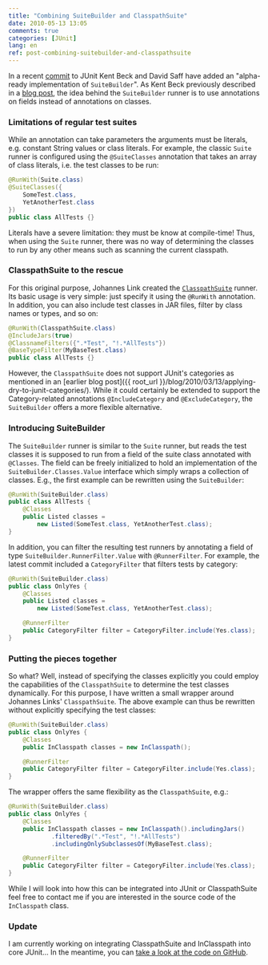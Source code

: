 ```yaml
---
title: "Combining SuiteBuilder and ClasspathSuite"
date: 2010-05-13 13:05
comments: true
categories: [JUnit]
lang: en
ref: post-combining-suitebuilder-and-classpathsuite
---
```


In a recent [commit](http://github.com/junit-team/junit/commit/f09cff79b941a525271f3f2838a9742b4c5c8d36) to JUnit Kent Beck and David Saff have added an "alpha-ready implementation of `SuiteBuilder`". As Kent Beck previously described in a [blog post](http://www.threeriversinstitute.org/blog/?p=456), the idea behind the `SuiteBuilder` runner is to use annotations on fields instead of annotations on classes.

<!--more-->

### Limitations of regular test suites

While an annotation can take parameters the arguments must be literals, e.g. constant String values or class literals. For example, the classic `Suite` runner is configured using the `@SuiteClasses` annotation that takes an array of class literals, i.e. the test classes to be run:

```java
@RunWith(Suite.class)
@SuiteClasses({
    SomeTest.class,
    YetAnotherTest.class
})
public class AllTests {}
```

Literals have a severe limitation: they must be know at compile-time! Thus, when using the `Suite` runner, there was no way of determining the classes to run by any other means such as scanning the current classpath.

### ClasspathSuite to the rescue

For this original purpose, Johannes Link created the [`ClasspathSuite`](http://johanneslink.net/projects/cpsuite.jsp) runner. Its basic usage is very simple: just specify it using the `@RunWith` annotation. In addition, you can also include test classes in JAR files, filter by class names or types, and so on:

```java
@RunWith(ClasspathSuite.class)
@IncludeJars(true)
@ClassnameFilters({".*Test", "!.*AllTests"})
@BaseTypeFilter(MyBaseTest.class)
public class AllTests {}
```

However, the `ClasspathSuite` does not support JUnit's categories as mentioned in an [earlier blog post]({{ root_url }}/blog/2010/03/13/applying-dry-to-junit-categories/). While it could certainly be extended to support the Category-related annotations `@IncludeCategory` and `@ExcludeCategory`, the `SuiteBuilder` offers a more flexible alternative.

### Introducing SuiteBuilder

The `SuiteBuilder` runner is similar to the `Suite` runner, but reads the test classes it is supposed to run from a field of the suite class annotated with `@Classes`. The field can be freely initialized to hold an implementation of the `SuiteBuilder.Classes.Value` interface which simply wraps a collection of classes. E.g., the first example can be rewritten using the `SuiteBuilder`:

```java
@RunWith(SuiteBuilder.class)
public class AllTests {
    @Classes
    public Listed classes =
        new Listed(SomeTest.class, YetAnotherTest.class);
}
```

In addition, you can filter the resulting test runners by annotating a field of type `SuiteBuilder.RunnerFilter.Value` with `@RunnerFilter`. For example, the latest commit included a `CategoryFilter` that filters tests by category:

```java
@RunWith(SuiteBuilder.class)
public class OnlyYes {
    @Classes
    public Listed classes =
        new Listed(SomeTest.class, YetAnotherTest.class);

    @RunnerFilter
    public CategoryFilter filter = CategoryFilter.include(Yes.class);
}
```

### Putting the pieces together

So what? Well, instead of specifying the classes explicitly you could employ the capabilities of the `ClasspathSuite` to determine the test classes dynamically. For this purpose, I have written a small wrapper around Johannes Links' `ClasspathSuite`. The above example can thus be rewritten without explicitly specifying the test classes:

```java
@RunWith(SuiteBuilder.class)
public class OnlyYes {
    @Classes
    public InClasspath classes = new InClasspath();

    @RunnerFilter
    public CategoryFilter filter = CategoryFilter.include(Yes.class);
}
```

The wrapper offers the same flexibility as the `ClasspathSuite`, e.g.:

```java
@RunWith(SuiteBuilder.class)
public class OnlyYes {
    @Classes
    public InClasspath classes = new InClasspath().includingJars()
            .filteredBy(".*Test", "!.*AllTests")
            .includingOnlySubclassesOf(MyBaseTest.class);

    @RunnerFilter
    public CategoryFilter filter = CategoryFilter.include(Yes.class);
}
```

While I will look into how this can be integrated into JUnit or ClasspathSuite feel free to contact me if you are interested in the source code of the `InClasspath` class.

### Update

I am currently working on integrating ClasspathSuite and InClasspath into core JUnit... In the meantime, you can [take a look at the code on GitHub](http://github.com/marcphilipp/junit/tree/master/src/main/java/org/junit/experimental/cpsuite/).
